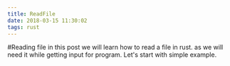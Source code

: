 ```yaml
---
title: ReadFile
date: 2018-03-15 11:30:02
tags: rust
---
```


#Reading file
in this post we will learn how to read a file in rust.
as we will need it while getting input for program. Let's start with simple example.